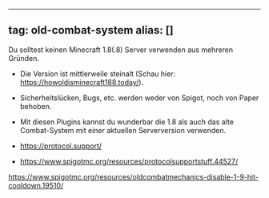 
---
tag: old-combat-system
alias: []
---

Du solltest keinen Minecraft 1.8(.8) Server verwenden aus mehreren Gründen.
- Die Version ist mittlerweile steinalt (Schau hier: <https://howoldisminecraft188.today/>).
- Sicherheitslücken, Bugs, etc. werden weder von Spigot, noch von Paper behoben.
- Mit diesen Plugins kannst du wunderbar die 1.8 als auch das alte Combat-System mit einer aktuellen Serverversion verwenden.
- <https://protocol.support/>

- <https://www.spigotmc.org/resources/protocolsupportstuff.44527/>

 <https://www.spigotmc.org/resources/oldcombatmechanics-disable-1-9-hit-cooldown.19510/>
